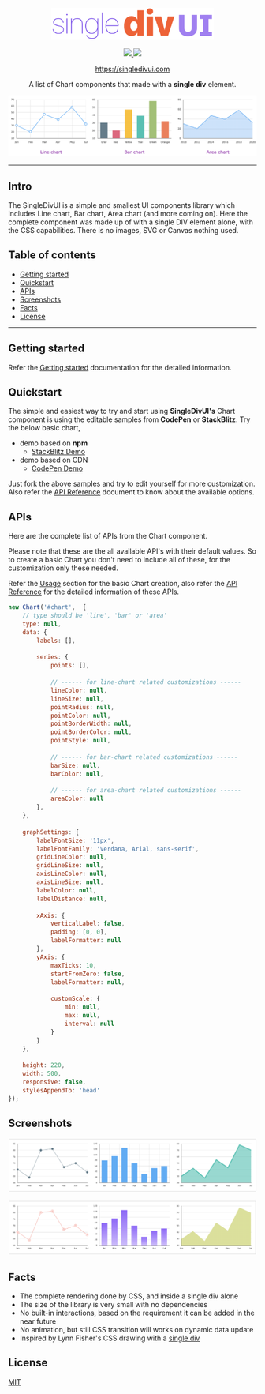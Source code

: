 <p align="center">
    <img src="/assets/logo.png" alt="" width="330" height="" />
</p>

<p align="center">
  <a href="https://www.npmjs.com/package/singledivui" target="_blank">
    <img src="https://img.shields.io/npm/v/singledivui?style=flat-square" />
  </a>
  <a href="https://github.com/soundar24/singledivui/blob/master/LICENSE" target="_blank">
    <img src="https://img.shields.io/github/license/soundar24/singledivui?style=flat-square" />
  </a>
</p>

<p align="center">
  <a href="https://singledivui.com"> https://singledivui.com </a> <br />
</p>

<p align="center">
  A list of Chart components that made with a <b>single div</b> element.
</p>

<a href="https://singledivui.com">
    <img src="/assets/showcase.png" alt="singledivui - Line chart, Bar chart, Area chart" />
</a>

---

## Intro
The SingleDivUI is a simple and smallest UI components library which includes Line chart, Bar chart, Area chart (and more coming on). Here the complete component was made up of with a single DIV element alone, with the CSS capabilities. There is no images, SVG or Canvas nothing used.

<!-- toc -->
## Table of contents

- [Getting started](#getting-started)
- [Quickstart](#quickstart)
- [APIs](#apis)
- [Screenshots](#screenshots)
- [Facts](#facts)
- [License](#license)

<!-- tocstop -->
---

## Getting started

Refer the [Getting started](https://singledivui.com/docs/getting-started) documentation for the detailed information.

## Quickstart

The simple and easiest way to try and start using **SingleDivUI's** Chart component is using the editable samples from **CodePen** or **StackBlitz**. Try the below basic chart,
* demo based on **npm**
    * <a href="https://stackblitz.com/edit/singledivui-v1"> StackBlitz Demo </a>
* demo based on CDN
    * <a href="https://codepen.io/soundar24/pen/zYmGPaz"> CodePen Demo </a>


Just fork the above samples and try to edit yourself for more customization. Also refer the [API Reference](/docs/api-reference) document to know about the available options.

## APIs

Here are the complete list of APIs from the Chart component.

Please note that these are the all available API's with their default values. So to create a basic Chart you don't need to include all of these, for the customization only these needed.

Refer the [Usage](https://singledivui.com/docs/getting-started#usage) section for the basic Chart creation, also refer the [API Reference](https://singledivui.com/docs/api-reference) for the detailed information of these APIs.

```JavaScript
new Chart('#chart',  {
    // type should be 'line', 'bar' or 'area'
    type: null,
    data: {
        labels: [],
        
        series: {
            points: [],

            // ------ for line-chart related customizations ------
            lineColor: null,
            lineSize: null,
            pointRadius: null,
            pointColor: null,
            pointBorderWidth: null,
            pointBorderColor: null,
            pointStyle: null,

            // ------ for bar-chart related customizations ------
            barSize: null,
            barColor: null,

            // ------ for area-chart related customizations ------
            areaColor: null
        },
    },

    graphSettings: {
        labelFontSize: '11px',
        labelFontFamily: 'Verdana, Arial, sans-serif',
        gridLineColor: null,
        gridLineSize: null,
        axisLineColor: null,
        axisLineSize: null,
        labelColor: null,
        labelDistance: null,

        xAxis: {
            verticalLabel: false,
            padding: [0, 0],
            labelFormatter: null
        },
        yAxis: {
            maxTicks: 10,
            startFromZero: false,
            labelFormatter: null,

            customScale: {
                min: null,
                max: null,
                interval: null
            }
        }
    },

    height: 220,
    width: 500,
    responsive: false,
    stylesAppendTo: 'head'
});
```

## Screenshots

![singledivui - line chart, bar chart, area chart - colourful appearances](/assets/Screenshot-1.png)

![singledivui - line chart, bar chart, area chart - customization](/assets/Screenshot-2.png)

## Facts
- The complete rendering done by CSS, and inside a single div alone
- The size of the library is very small with no dependencies
- No built-in interactions, based on the requirement it can be added in the near future
- No animation, but still CSS transition will works on dynamic data update
- Inspired by Lynn Fisher's CSS drawing with a <a href="https://singlediv.com/">single div</a>

## License

[MIT](https://github.com/soundar24/SingleDivUI/blob/main/LICENSE)
